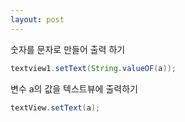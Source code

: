 ```yaml
---
layout: post
---
```

숫자를 문자로 만들어 출력 하기
```java
textview1.setText(String.valueOF(a));
```

변수 a의 값을 텍스트뷰에 출력하기
```java
textView.setText(a);
```